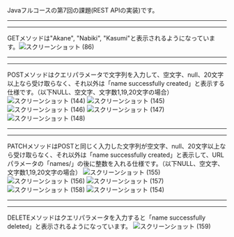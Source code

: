 Javaフルコースの第7回の課題(REST APIの実装)です。

---
---
GETメソッドは"Akane", "Nabiki", "Kasumi"と表示されるようになっています。![スクリーンショット (86)](https://user-images.githubusercontent.com/111167638/200169353-12beefcc-79f6-4171-94c0-faba2ce585d7.png)

---
---

POSTメソッドはクエリパラメータで文字列を入力して、空文字、null、20文字以上なら受け取らなく、それ以外は「name successfully created」と表示する仕様です。（以下NULL、空文字、文字数1,19,20文字の場合）
![スクリーンショット (144)](https://user-images.githubusercontent.com/111167638/208240312-4904ce6e-73a4-4c6a-bd36-016d98680908.png)
![スクリーンショット (145)](https://user-images.githubusercontent.com/111167638/208240314-0cf57e35-37c3-4a99-a7ed-079d9e25c3c1.png)
![スクリーンショット (146)](https://user-images.githubusercontent.com/111167638/208240316-7172c2eb-7f98-4d57-8bb3-db6ac611ebca.png)
![スクリーンショット (147)](https://user-images.githubusercontent.com/111167638/208240317-4f70b07c-2d5a-4bd9-848b-33d19cd9d80d.png)
![スクリーンショット (148)](https://user-images.githubusercontent.com/111167638/208240319-f9c809b1-364f-4cfb-88c9-29e78d52738f.png)

---
---

PATCHメソッドはPOSTと同じく入力した文字列が空文字、null、20文字以上なら受け取らなく、それ以外は「name successfully created」と表示して、URLパラメータの「names/」の後に整数を入れる仕様です。（以下NULL、空文字、文字数1,19,20文字の場合）
![スクリーンショット (155)](https://user-images.githubusercontent.com/111167638/208240702-148d88a4-39da-4258-abb5-c6674656b239.png)
![スクリーンショット (156)](https://user-images.githubusercontent.com/111167638/208240705-09a18b8f-13c5-4cab-acf7-f84eeaf48502.png)
![スクリーンショット (157)](https://user-images.githubusercontent.com/111167638/208240708-5605a5af-529d-4fbc-8066-644ab7238c23.png)
![スクリーンショット (158)](https://user-images.githubusercontent.com/111167638/208240710-3dec349e-568a-4ea0-918b-781737f30a3d.png)
![スクリーンショット (154)](https://user-images.githubusercontent.com/111167638/208240712-bf9edbf8-f0cc-4430-a449-05407f6ae460.png)

---
---

DELETEメソッドはクエリパラメータを入力すると「name successfully deleted」と表示されるようになっています。
![スクリーンショット (159)](https://user-images.githubusercontent.com/111167638/208240733-0e68647d-8816-4c87-b230-14c5a38862a8.png)
